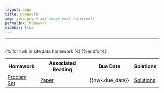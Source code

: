 ```yaml
---
layout: page
title: Homework
img: code.png # Add image post (optional)
permalink: homework
sidebar: true
---
```


---


<table>
<tr>
<th> <b>Homework</b></th>
<th> <b>Associated Reading</b></th>
<th> <b> Due Date</b> </th>
<th> <b> Solutions</b> </th><br/>
</tr>
{% for hwk in site.data.homework %}
<tr>
<td> <a href="{site.baseurl}}/hwk/{{hwk.pset}}"> Problem Set </a></td>
<td> <a href="{site.baseurl}}/hwk/{{hwk.reading}}"> Paper </a></td>
<td> {{hwk.due_date}} </td>
<td> <a href="https://rpdata.caltech.edu/courses/bige105/2020/{{hwk.solns}}">Solutions</a></td>
</tr>
{%endfor%}
</table>
